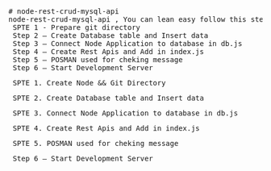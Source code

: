 <pre>
# node-rest-crud-mysql-api
node-rest-crud-mysql-api , You can lean easy follow this step
 SPTE 1 - Prepare git directory
 Step 2 – Create Database table and Insert data
 Step 3 – Connect Node Application to database in db.js
 Step 4 – Create Rest Apis and Add in index.js
 Step 5 – POSMAN used for cheking message
 Step 6 – Start Development Server
</pre>

<pre>
 SPTE 1. Create Node && Git Directory 
</pre>

<pre>
 SPTE 2. Create Database table and Insert data
</pre>

<pre>
 SPTE 3. Connect Node Application to database in db.js
</pre>

<pre>
 SPTE 4. Create Rest Apis and Add in index.js
</pre>

<pre>
 SPTE 5. POSMAN used for cheking message
</pre>

<pre>
 Step 6 – Start Development Server
</pre>


